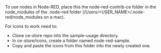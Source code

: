 To use nodes in Node-RED, place this the node-red-contrib-ce folder in the node_modules of the .node-red folder (/Users/<USER_NAME>/.node-red/node_modules on a mac).

For icons to work need to:
- Clone ce-store repo into the sample-usage directory.
- In ce-store/icons, create a folder named node-red-sample.
- Copy and paste the icons from this folder into the newly created one.
